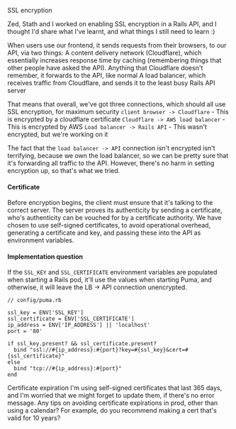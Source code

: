 SSL encryption

Zed, Stath and I worked on enabling SSL encryption in a Rails API, and I thought I'd share what I've learnt, and what things I still need to learn :)

When users use our frontend, it sends requests from their browsers, to our API, via two things:
A content delivery network (Cloudflare), which essentially increases response time by caching (remembering things that other people have asked the API). Anything that Cloudflare doesn't remember, it forwards to the API, like normal
A load balancer, which receives traffic from Cloudflare, and sends it to the least busy Rails API server

That means that overall, we've got three connections, which should all use SSL encryption, for maximum security
`client browser -> Cloudflare` - This is encrypted by a cloudflare certificate
`Cloudflare -> AWS load balancer` - This is encrypted by AWS
`Load balancer -> Rails API` - This wasn't encrypted, but we're working on it

The fact that the `load balancer -> API` connection isn't encrypted isn't terrifying, because we own the load balancer, so we can be pretty sure that it's forwarding all traffic to the API. However, there's no harm in setting encryption up, so that's what we tried.

#### Certificate
Before encryption begins, the client must ensure that it's talking to the correct server. The server proves its authenticity by sending a certificate, who's authenticity can be vouched for by a certificate authority. We have chosen to use self-signed certificates, to avoid operational overhead, generating a certificate and key, and passing these into the API as environment variables.

#### Implementation question
If the `SSL_KEY` and `SSL_CERTIFICATE` environment variables are populated when starting a Rails pod, it'll use the values when starting Puma, and otherwise, it will leave the LB -> API connection unencrypted.

```
// config/puma.rb

ssl_key = ENV['SSL_KEY']
ssl_certificate = ENV['SSL_CERTIFICATE']
ip_address = ENV['IP_ADDRESS'] || 'localhost'
port = '80'

if ssl_key.present? && ssl_certificate.present?
  bind "ssl://#{ip_address}:#{port}?key=#{ssl_key}&cert=#{ssl_certificate}"
else
  bind "tcp://#{ip_address}:#{port}"
end
```

Certificate expiration
I'm using self-signed certificates that last 365 days, and I'm worried that we might forget to update them, if there's no error message. Any tips on avoiding certificate expirations in prod, other than using a calendar? For example, do you recommend making a cert that's valid for 10 years?